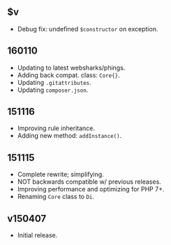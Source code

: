 ## $v

- Debug fix: undefined `$constructor` on exception.

## 160110

- Updating to latest websharks/phings.
- Adding back compat. class: `Core{}`.
- Updating `.gitattributes`.
- Updating `composer.json`.

## 151116

- Improving rule inheritance.
- Adding new method: `addInstance()`.

## 151115

- Complete rewrite; simplifying.
- NOT backwards compatible w/ previous releases.
- Improving performance and optimizing for PHP 7+.
- Renaming `Core` class to `Di`.

## v150407

- Initial release.
